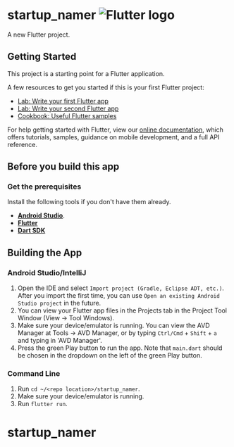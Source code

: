 # startup_namer ![Flutter logo][]

A new Flutter project.

## Getting Started

This project is a starting point for a Flutter application.

A few resources to get you started if this is your first Flutter project:

- [Lab: Write your first Flutter app](https://codelabs.developers.google.com/codelabs/first-flutter-app-pt2/#0)
- [Lab: Write your second Flutter app](https://codelabs.developers.google.com/codelabs/first-flutter-app-pt2/index.html#0)
- [Cookbook: Useful Flutter samples](https://flutter.io/docs/cookbook)

For help getting started with Flutter, view our 
[online documentation](https://flutter.io/docs), which offers tutorials, 
samples, guidance on mobile development, and a full API reference.


## Before you build this app

### Get the prerequisites

Install the following tools if you don't have them already.

- **[Android Studio][Android Studio install]**.
- **[Flutter][Flutter install]**
- **[Dart SDK][Dart install]**


## Building the App
### Android Studio/IntelliJ
1. Open the IDE and select `Import project (Gradle, Eclipse ADT, etc.)`. After you import the first time, you can use `Open an existing Android Studio project` in the future.
2. You can view your Flutter app files in the Projects tab in the Project Tool Window (View -> Tool Windows).
3. Make sure your device/emulator is running. You can view the AVD Manager at Tools -> AVD Manager, or by typing `Ctrl/Cmd` + `Shift` + `a` and typing in 'AVD Manager'.
4. Press the green Play button to run the app. Note that `main.dart` should be chosen in the dropdown on the left of the green Play button.

### Command Line
1. Run `cd ~/<repo location>/startup_namer`.
2. Make sure your device/emulator is running.
3. Run `flutter run`.

# startup_namer

[Android Studio install]: https://developer.android.com/studio/install
[Dart install]: https://www.dartlang.org/install
[Flutter install]: /get-started/install
[Flutter logo]: https://github.com/dart-lang/site-shared/blob/master/src/_assets/image/flutter/icon/64.png?raw=1
